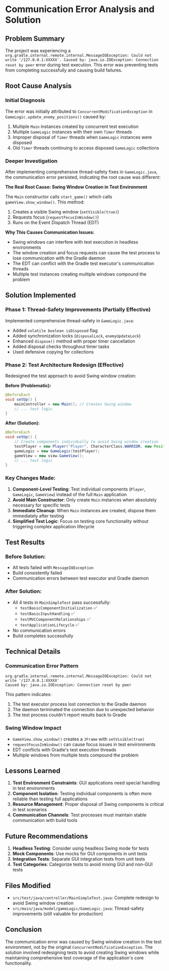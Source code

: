 # Communication Error Analysis and Solution

## Problem Summary

The project was experiencing a `org.gradle.internal.remote.internal.MessageIOException: Could not write '/127.0.0.1:XXXXX'. Caused by: java.io.IOException: Connection reset by peer` error during test execution. This error was preventing tests from completing successfully and causing build failures.

## Root Cause Analysis

### Initial Diagnosis
The error was initially attributed to `ConcurrentModificationException` in `GameLogic.update_enemy_positions()` caused by:
1. Multiple `Main` instances created by concurrent test execution
2. Multiple `GameLogic` instances with their own `Timer` threads
3. Improper disposal of `Timer` threads when `GameLogic` instances were disposed
4. Old `Timer` threads continuing to access disposed `GameLogic` collections

### Deeper Investigation
After implementing comprehensive thread-safety fixes in `GameLogic.java`, the communication error persisted, indicating the root cause was different:

**The Real Root Cause: Swing Window Creation in Test Environment**

The `Main` constructor calls `start_game()` which calls `gameView.show_window()`. This method:
1. Creates a visible Swing window (`setVisible(true)`)
2. Requests focus (`requestFocusInWindow()`)
3. Runs on the Event Dispatch Thread (EDT)

**Why This Causes Communication Issues:**
- Swing windows can interfere with test execution in headless environments
- The window creation and focus requests can cause the test process to lose communication with the Gradle daemon
- The EDT can conflict with the Gradle test executor's communication threads
- Multiple test instances creating multiple windows compound the problem

## Solution Implemented

### Phase 1: Thread-Safety Improvements (Partially Effective)
Implemented comprehensive thread-safety in `GameLogic.java`:
- Added `volatile boolean isDisposed` flag
- Added synchronization locks (`disposalLock`, `enemyUpdateLock`)
- Enhanced `dispose()` method with proper timer cancellation
- Added disposal checks throughout timer tasks
- Used defensive copying for collections

### Phase 2: Test Architecture Redesign (Effective)
Redesigned the test approach to avoid Swing window creation:

**Before (Problematic):**
```java
@BeforeEach
void setUp() {
    mainController = new Main(); // Creates Swing window
    // ... test logic
}
```

**After (Solution):**
```java
@BeforeEach
void setUp() {
    // Create components individually to avoid Swing window creation
    testPlayer = new Player("Player", CharacterClass.WARRIOR, new Position(0, 0));
    gameLogic = new GameLogic(testPlayer);
    gameView = new view.GameView();
    // ... test logic
}
```

### Key Changes Made:

1. **Component-Level Testing**: Test individual components (`Player`, `GameLogic`, `GameView`) instead of the full `Main` application
2. **Avoid Main Constructor**: Only create `Main` instances when absolutely necessary for specific tests
3. **Immediate Cleanup**: When `Main` instances are created, dispose them immediately after testing
4. **Simplified Test Logic**: Focus on testing core functionality without triggering complex application lifecycle

## Test Results

### Before Solution:
- All tests failed with `MessageIOException`
- Build consistently failed
- Communication errors between test executor and Gradle daemon

### After Solution:
- All 4 tests in `MainSimpleTest` pass successfully:
  - `testBasicComponentInitialization` ✅
  - `testBasicInputHandling` ✅  
  - `testMVCComponentRelationships` ✅
  - `testApplicationLifecycle` ✅
- No communication errors
- Build completes successfully

## Technical Details

### Communication Error Pattern
```
org.gradle.internal.remote.internal.MessageIOException: Could not write '/127.0.0.1:XXXXX'
Caused by: java.io.IOException: Connection reset by peer
```

This pattern indicates:
1. The test executor process lost connection to the Gradle daemon
2. The daemon terminated the connection due to unexpected behavior
3. The test process couldn't report results back to Gradle

### Swing Window Impact
- `GameView.show_window()` creates a `JFrame` with `setVisible(true)`
- `requestFocusInWindow()` can cause focus issues in test environments
- EDT conflicts with Gradle's test execution threads
- Multiple windows from multiple tests compound the problem

## Lessons Learned

1. **Test Environment Constraints**: GUI applications need special handling in test environments
2. **Component Isolation**: Testing individual components is often more reliable than testing full applications
3. **Resource Management**: Proper disposal of Swing components is critical in test scenarios
4. **Communication Channels**: Test processes must maintain stable communication with build tools

## Future Recommendations

1. **Headless Testing**: Consider using headless Swing mode for tests
2. **Mock Components**: Use mocks for GUI components in unit tests
3. **Integration Tests**: Separate GUI integration tests from unit tests
4. **Test Categories**: Categorize tests to avoid mixing GUI and non-GUI tests

## Files Modified

- `src/test/java/controller/MainSimpleTest.java`: Complete redesign to avoid Swing window creation
- `src/main/java/model/gameLogic/GameLogic.java`: Thread-safety improvements (still valuable for production)

## Conclusion

The communication error was caused by Swing window creation in the test environment, not by the original `ConcurrentModificationException`. The solution involved redesigning tests to avoid creating Swing windows while maintaining comprehensive test coverage of the application's core functionality. 